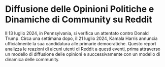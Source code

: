 # Diffusione delle Opinioni Politiche e Dinamiche di Community su Reddit

Il 13 luglio 2024, in Pennsylvania, si verifica un attentato contro Donald Trump. Circa una settimana dopo, il 21 luglio 2024, Kamala Harris annuncia ufficialmente la sua candidatura alle primarie democratiche. Questo report analizza le reazioni di alcuni utenti di Reddit a questi eventi, prima attraverso un modello di diffusione delle opinioni e successivamente con un modello di dinamica delle community.

